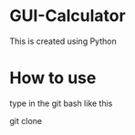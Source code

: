 # GUI-Calculator
This is created using Python

# How to use
type in the git bash like this

git clone
